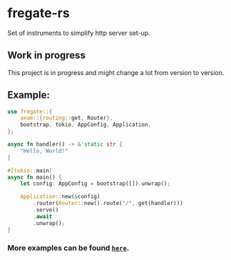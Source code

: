 # fregate-rs

Set of instruments to simplify http server set-up.

## Work in progress 
This project is in progress and might change a lot from version to version.

## Example:
```rust
use fregate::{
    axum::{routing::get, Router},
    bootstrap, tokio, AppConfig, Application,
};

async fn handler() -> &'static str {
    "Hello, World!"
}

#[tokio::main]
async fn main() {
    let config: AppConfig = bootstrap([]).unwrap();

    Application::new(&config)
        .router(Router::new().route("/", get(handler)))
        .serve()
        .await
        .unwrap();
}
```

### More examples can be found [`here`](https://github.com/elefant-dev/fregate-rs/tree/main/examples).